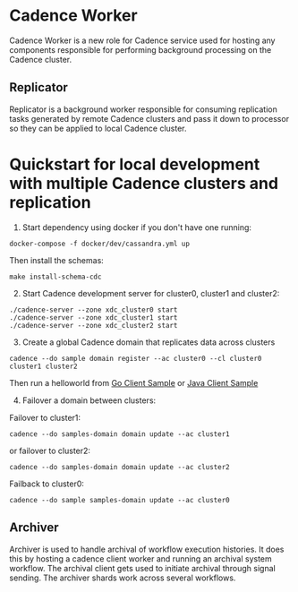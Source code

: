 Cadence Worker
==============

Cadence Worker is a new role for Cadence service used for hosting any
components responsible for performing background processing on the Cadence
cluster.

Replicator
----------

Replicator is a background worker responsible for consuming replication tasks
generated by remote Cadence clusters and pass it down to processor so they
can be applied to local Cadence cluster.

Quickstart for local development with multiple Cadence clusters and replication
====================================
1. Start dependency using docker if you don't have one running:
```
docker-compose -f docker/dev/cassandra.yml up
```
Then install the schemas:
```
make install-schema-cdc
```

2. Start Cadence development server for cluster0, cluster1 and cluster2:
```
./cadence-server --zone xdc_cluster0 start
./cadence-server --zone xdc_cluster1 start
./cadence-server --zone xdc_cluster2 start
```

3. Create a global Cadence domain that replicates data across clusters
```
cadence --do sample domain register --ac cluster0 --cl cluster0 cluster1 cluster2
```
Then run a helloworld from [Go Client Sample](https://github.com/uber-common/cadence-samples/) or [Java Client Sample](https://github.com/uber/cadence-java-samples)

4. Failover a domain between clusters:

Failover to cluster1:
```
cadence --do samples-domain domain update --ac cluster1
```
or failover to cluster2:
   ```
   cadence --do samples-domain domain update --ac cluster2
   ```
Failback to cluster0:
```
cadence --do sample samples-domain update --ac cluster0
```

Archiver
--------

Archiver is used to handle archival of workflow execution histories. It does this by hosting a cadence client worker
and running an archival system workflow. The archival client gets used to initiate archival through signal sending. The archiver
shards work across several workflows. 
